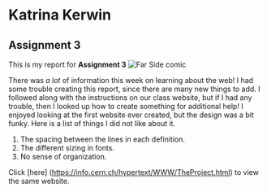 # Katrina Kerwin
## Assignment 3
This is my report for **Assignment 3**
![Far Side comic](https://x.com/CCNYEdTheatre/status/1387429793499594753/photo/1)

There was *a lot* of information this week on learning about the web! I had some trouble creating this report, since there are many new things to add. I followed along with the instructions on our class website, but if I had any trouble, then I looked up how to create something for additional help! I enjoyed looking at the first website ever created, but the design was a bit funky. Here is a list of things I did not like about it.
1. The spacing between the lines in each definition.
2. The different sizing in fonts.
3. No sense of organization.

Click [here] (https://info.cern.ch/hypertext/WWW/TheProject.html) to view the same website.
